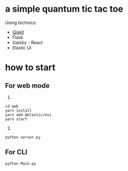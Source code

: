 # a simple quantum tic tac toe
Using technics:
- [Qiskit](https://qiskit.org/)
- Flask
- Gatsby - React
- Elastic UI
# how to start
## For web mode
1. 
```
cd web
yarn install
yarn add @elastic/eui
yarn start
```
2.
```
python server.py
```
## For CLI
```
python Main.py
```
